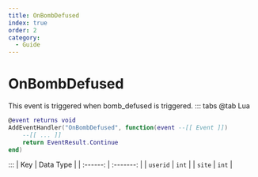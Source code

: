 ```yaml
---
title: OnBombDefused
index: true
order: 2
category:
  - Guide
---
```


# OnBombDefused
This event is triggered when bomb_defused is triggered.
::: tabs
@tab Lua
```lua
@event returns void
AddEventHandler("OnBombDefused", function(event --[[ Event ]])
    --[[ ... ]]
    return EventResult.Continue
end)
```

:::
|    Key   | Data Type |
| :------: | :-------: |
| `userid` |   `int`   |
|  `site`  |   `int`   |